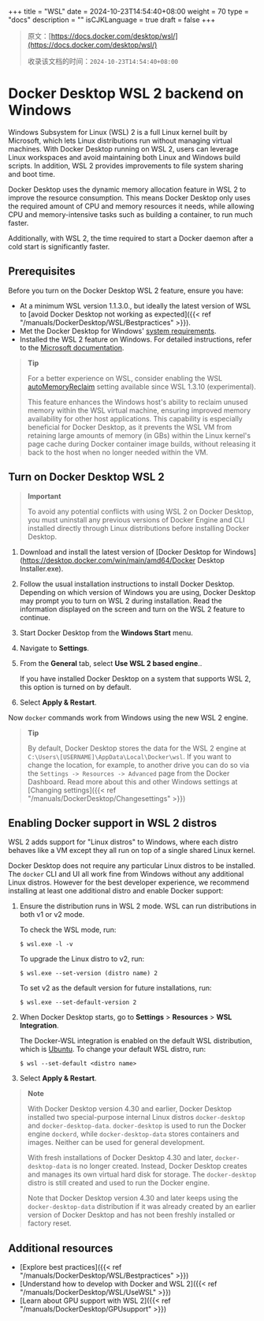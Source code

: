 +++
title = "WSL"
date = 2024-10-23T14:54:40+08:00
weight = 70
type = "docs"
description = ""
isCJKLanguage = true
draft = false
+++

> 原文：[https://docs.docker.com/desktop/wsl/](https://docs.docker.com/desktop/wsl/)
>
> 收录该文档的时间：`2024-10-23T14:54:40+08:00`

# Docker Desktop WSL 2 backend on Windows

Windows Subsystem for Linux (WSL) 2 is a full Linux kernel built by Microsoft, which lets Linux distributions run without managing virtual machines. With Docker Desktop running on WSL 2, users can leverage Linux workspaces and avoid maintaining both Linux and Windows build scripts. In addition, WSL 2 provides improvements to file system sharing and boot time.

Docker Desktop uses the dynamic memory allocation feature in WSL 2 to improve the resource consumption. This means Docker Desktop only uses the required amount of CPU and memory resources it needs, while allowing CPU and memory-intensive tasks such as building a container, to run much faster.

Additionally, with WSL 2, the time required to start a Docker daemon after a cold start is significantly faster.

## Prerequisites

Before you turn on the Docker Desktop WSL 2 feature, ensure you have:

- At a minimum WSL version 1.1.3.0., but ideally the latest version of WSL to [avoid Docker Desktop not working as expected]({{< ref "/manuals/DockerDesktop/WSL/Bestpractices" >}}).
- Met the Docker Desktop for Windows' [system requirements](https://docs.docker.com/desktop/install/windows-install/#system-requirements).
- Installed the WSL 2 feature on Windows. For detailed instructions, refer to the [Microsoft documentation](https://docs.microsoft.com/en-us/windows/wsl/install-win10).

> **Tip**
>
> For a better experience on WSL, consider enabling the WSL [autoMemoryReclaim](https://learn.microsoft.com/en-us/windows/wsl/wsl-config#experimental-settings) setting available since WSL 1.3.10 (experimental).
>
> This feature enhances the Windows host's ability to reclaim unused memory within the WSL virtual machine, ensuring improved memory availability for other host applications. This capability is especially beneficial for Docker Desktop, as it prevents the WSL VM from retaining large amounts of memory (in GBs) within the Linux kernel's page cache during Docker container image builds, without releasing it back to the host when no longer needed within the VM.

## Turn on Docker Desktop WSL 2

> **Important**
>
> 
>
> To avoid any potential conflicts with using WSL 2 on Docker Desktop, you must uninstall any previous versions of Docker Engine and CLI installed directly through Linux distributions before installing Docker Desktop.

1. Download and install the latest version of [Docker Desktop for Windows](https://desktop.docker.com/win/main/amd64/Docker Desktop Installer.exe).

2. Follow the usual installation instructions to install Docker Desktop. Depending on which version of Windows you are using, Docker Desktop may prompt you to turn on WSL 2 during installation. Read the information displayed on the screen and turn on the WSL 2 feature to continue.

3. Start Docker Desktop from the **Windows Start** menu.

4. Navigate to **Settings**.

5. From the **General** tab, select **Use WSL 2 based engine**..

   If you have installed Docker Desktop on a system that supports WSL 2, this option is turned on by default.

6. Select **Apply & Restart**.

Now `docker` commands work from Windows using the new WSL 2 engine.

> **Tip**
>
> By default, Docker Desktop stores the data for the WSL 2 engine at `C:\Users\[USERNAME]\AppData\Local\Docker\wsl`. If you want to change the location, for example, to another drive you can do so via the `Settings -> Resources -> Advanced` page from the Docker Dashboard. Read more about this and other Windows settings at [Changing settings]({{< ref "/manuals/DockerDesktop/Changesettings" >}})

## Enabling Docker support in WSL 2 distros

WSL 2 adds support for "Linux distros" to Windows, where each distro behaves like a VM except they all run on top of a single shared Linux kernel.

Docker Desktop does not require any particular Linux distros to be installed. The `docker` CLI and UI all work fine from Windows without any additional Linux distros. However for the best developer experience, we recommend installing at least one additional distro and enable Docker support:

1. Ensure the distribution runs in WSL 2 mode. WSL can run distributions in both v1 or v2 mode.

   To check the WSL mode, run:

   

   ```console
   $ wsl.exe -l -v
   ```

   To upgrade the Linux distro to v2, run:

   

   ```console
   $ wsl.exe --set-version (distro name) 2
   ```

   To set v2 as the default version for future installations, run:

   

   ```console
   $ wsl.exe --set-default-version 2
   ```

2. When Docker Desktop starts, go to **Settings** > **Resources** > **WSL Integration**.

   The Docker-WSL integration is enabled on the default WSL distribution, which is [Ubuntu](https://learn.microsoft.com/en-us/windows/wsl/install). To change your default WSL distro, run:

   

   ```console
   $ wsl --set-default <distro name>
   ```

3. Select **Apply & Restart**.

> **Note**
>
> 
>
> With Docker Desktop version 4.30 and earlier, Docker Desktop installed two special-purpose internal Linux distros `docker-desktop` and `docker-desktop-data`. `docker-desktop` is used to run the Docker engine `dockerd`, while `docker-desktop-data` stores containers and images. Neither can be used for general development.
>
> With fresh installations of Docker Desktop 4.30 and later, `docker-desktop-data` is no longer created. Instead, Docker Desktop creates and manages its own virtual hard disk for storage. The `docker-desktop` distro is still created and used to run the Docker engine.
>
> Note that Docker Desktop version 4.30 and later keeps using the `docker-desktop-data` distribution if it was already created by an earlier version of Docker Desktop and has not been freshly installed or factory reset.

## Additional resources

- [Explore best practices]({{< ref "/manuals/DockerDesktop/WSL/Bestpractices" >}})
- [Understand how to develop with Docker and WSL 2]({{< ref "/manuals/DockerDesktop/WSL/UseWSL" >}})
- [Learn about GPU support with WSL 2]({{< ref "/manuals/DockerDesktop/GPUsupport" >}})
